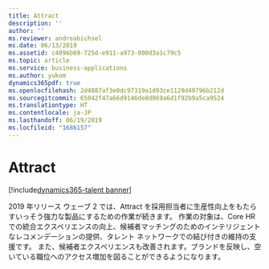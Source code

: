 ```yaml
---
title: Attract
description: ''
author: ''
ms.reviewer: andreabichsel
ms.date: 06/13/2019
ms.assetid: c4096b69-725d-e911-a973-000d3a1c79c5
ms.topic: article
ms.service: business-applications
ms.author: yukom
dynamics365pdf: true
ms.openlocfilehash: 2d4887af3e0dc97319a1d93ce1129d49796b212d
ms.sourcegitcommit: 65042f47a66d9146de8d869a6d1f92b9a5ca9524
ms.translationtype: HT
ms.contentlocale: ja-JP
ms.lasthandoff: 06/19/2019
ms.locfileid: "1686157"
---
```

# <a name="attract"></a>Attract

[!include[dynamics365-talent banner](../includes/dynamics365-talent.md)]

2019 年リリース ウェーブ 2 では、Attract を採用担当者に生産性向上をもたらすいっそう強力な製品にするための作業が続きます。 作業の対象は、Core HR での統合エクスペリエンスの向上、候補者マッチングのためのインテリジェントなレコメンデーションの提供、タレント ネットワークでの結び付きの維持の支援です。 また、候補者エクスペリエンスも改善されます。ブランドを反映し、空いている職位へのアクセス増加を図ることができるようになります。